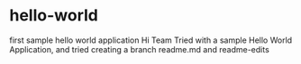 # hello-world
first sample hello world application
Hi Team
Tried with a sample Hello World Application, and tried creating a branch
readme.md and readme-edits
